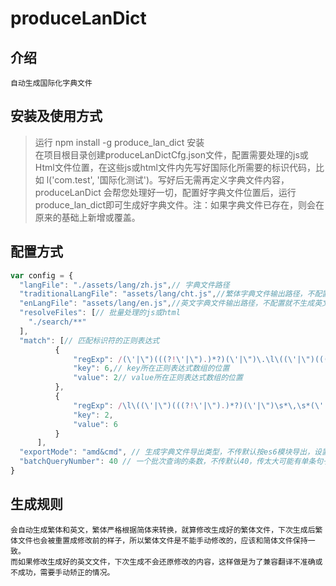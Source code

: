 # produceLanDict
## 介绍
	自动生成国际化字典文件
## 安装及使用方式
> 运行 npm install -g produce_lan_dict 安装  
> 在项目根目录创建produceLanDictCfg.json文件，配置需要处理的js或Html文件位置，在这些js或html文件内先写好国际化所需要的标识代码，比如 l('com.test', '国际化测试')。写好后无需再定义字典文件内容，produceLanDict 
会帮您处理好一切，配置好字典文件位置后，运行produce_lan_dict即可生成好字典文件。注：如果字典文件已存在，则会在原来的基础上新增或覆盖。  
## 配置方式   
```javascript
var config = {
  "langFile": "./assets/lang/zh.js",// 字典文件路径
  "traditionalLangFile": "assets/lang/cht.js",//繁体字典文件输出路径，不配置就不生成繁体版
  "enLangFile": "assets/lang/en.js",//英文字典文件输出路径，不配置就不生成英文版
  "resolveFiles": [// 批量处理的js或html
    "./search/**"
  ],
  "match": [// 匹配标识符的正则表达式
          {
              "regExp": /(\'|\")(((?!\'|\").)*?)(\'|\")\.\l\((\'|\")(((?!\'|\").)*?)(\'|\")\)/,
              "key": 6,// key所在正则表达式数组的位置
              "value": 2// value所在正则表达式数组的位置
          },
          {
              "regExp": /\l\((\'|\")(((?!\'|\").)*?)(\'|\")\s*\,\s*(\'|\")(((?!\'|\").)*?)(\'|\")\)/,
              "key": 2,
              "value": 6
          }
      ],
  "exportMode": "amd&cmd", // 生成字典文件导出类型，不传默认按es6模块导出，设置为amd&cmd会按amd和cmd格式导出
  "batchQueryNumber": 40 // 一个批次查询的条数，不传默认40，传太大可能有单条句子太长，会导致请求字数超上限，设置太小会影响翻译效率，设置大小可以综合评估
}
```
## 生成规则  
	会自动生成繁体和英文，繁体严格根据简体来转换，就算修改生成好的繁体文件，下次生成后繁体文件也会被重置成修改前的样子，所以繁体文件是不能手动修改的，应该和简体文件保持一致。
	而如果修改生成好的英文文件，下次生成不会还原修改的内容，这样做是为了兼容翻译不准确或不成功，需要手动矫正的情况。
